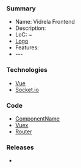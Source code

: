 ### Summary
- Name: Vidrela Frontend
- Description:
- LoC: ~
- [Logo]()
- Features:
- \--- 

### Technologies
- [Vue]()
- [Socket.io]()

### Code
- [ComponentName]()
- [Vuex]()
- [Router]()
### Releases
- []()



